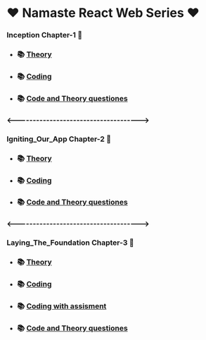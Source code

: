 # ❤️ Namaste React Web Series ❤️
### Inception Chapter-1 🚀
- ### 📚 [Theory](https://github.com/ShaikImamPasha/Namaste-Recat-Js-Web-Series/blob/main/Inception_Chapter_1/Theory/Theory.md)
- ### 📚 [Coding](https://github.com/ShaikImamPasha/Namaste-Recat-Js-Web-Series/tree/main/Inception_Chapter_1/Coding)
- ### 📚 [Code and Theory questiones](https://github.com/ShaikImamPasha/Namaste-Recat-Js-Web-Series/blob/main/Inception_Chapter_1/code%26%26assisment_questinos.md)
 ### <------------------------------------->
 ### Igniting_Our_App Chapter-2 🚀
- ### 📚 [Theory](https://github.com/ShaikImamPasha/Namaste-Recat-Js-Web-Series/blob/main/Igniting_Our_App_Chapter_2/Theory/Thory.md)
- ### 📚 [Coding](https://github.com/ShaikImamPasha/Namaste-Recat-Js-Web-Series/tree/main/Igniting_Our_App_Chapter_2/Coding)
- ### 📚 [Code and Theory questiones](https://github.com/ShaikImamPasha/Namaste-Recat-Js-Web-Series/blob/main/Igniting_Our_App_Chapter_2/code%26%26assisment%20questions.md)
### <------------------------------------->
 ### Laying_The_Foundation Chapter-3 🚀
- ### 📚 [Theory](https://github.com/ShaikImamPasha/Namaste-Recat-Js-Web-Series/blob/main/Laying_The_Foundation_Chapter_3/Theory/Theory.md)
- ### 📚 [Coding](https://github.com/ShaikImamPasha/Namaste-Recat-Js-Web-Series/tree/main/Laying_The_Foundation_Chapter_3/Coding)
- ### 📚 [Coding with assisment](https://github.com/ShaikImamPasha/Namaste-Recat-Js-Web-Series/blob/main/Laying_The_Foundation_Chapter_3/Coding/Assignment.js)
- ### 📚 [Code and Theory questiones](https://github.com/ShaikImamPasha/Namaste-Recat-Js-Web-Series/blob/main/Laying_The_Foundation_Chapter_3/code%26%26assisment_questinos.md)









